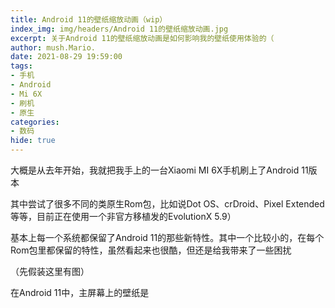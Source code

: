 ```yaml
---
title: Android 11的壁纸缩放动画（wip）
index_img: img/headers/Android 11的壁纸缩放动画.jpg
excerpt: 关于Android 11的壁纸缩放动画是如何影响我的壁纸使用体验的（
author: mush.Mario.
date: 2021-08-29 19:59:00
tags:
- 手机
- Android
- Mi 6X
- 刷机
- 原生
categories:
- 数码
hide: true
---
```

大概是从去年开始，我就把我手上的一台Xiaomi MI 6X手机刷上了Android 11版本

其中尝试了很多不同的类原生Rom包，比如说Dot OS、crDroid、Pixel Extended等等，目前正在使用一个非官方移植发的EvolutionX 5.9）

基本上每一个系统都保留了Android 11的那些新特性。其中一个比较小的，在每个Rom包里都保留的特性，虽然看起来也很酷，但还是给我带来了一些困扰

（先假装这里有图）

在Android 11中，主屏幕上的壁纸是
